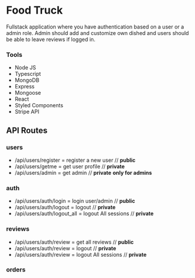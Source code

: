 # Food Truck

Fullstack application where you have authentication based on a user or a admin role.
Admin should add and customize own dished and users should be able to leave reviews if logged in.

### Tools

* Node JS
* Typescript
* MongoDB
* Express
* Mongoose
* React
* Styled Components
* Stripe API

## API Routes

### users

* /api/users/register = register a new user // **public**
* /api/users/getme = get user profile // **private**
* /api/users/admin = get admin  // **private** **only for admins**

### auth

* /api/users/auth/login = login user/admin // **public**
* /api/users/auth/logout = logout // **private**
* /api/users/auth/logout_all = logout All sessions // **private**

### reviews

* /api/users/auth/review = get all reviews // **public**
* /api/users/auth/review = logout // **private**
* /api/users/auth/review = logout All sessions // **private**

### orders

